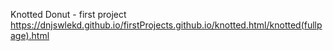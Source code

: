 Knotted Donut - first project
https://dnjswlekd.github.io/firstProjects.github.io/knotted.html/knotted(fullpage).html
